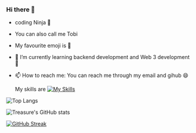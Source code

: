 ### Hi there 👋
-  coding Ninja 🥷
-  You can also call me Tobi
-  My favourite emoji is 🚀
- 🌱 I’m currently learning backend development and Web 3 development 🚀
- 📫 How to reach me: You can reach me through my email and gihub 😄

  My skills are
[![My Skills](https://skillicons.dev/icons?i=html,css,js,tailwind,astro,git,githu&perline=3)](https://skillicons.dev)


  
![Top Langs](https://github-readme-stats.vercel.app/api/top-langs/?username=Oluwatobiiiiii&layout=compact)


![Treasure's GitHub stats](https://github-readme-stats.vercel.app/api?username=Oluwatobiiiiii&show_icons=true&theme=radical)

[![GitHub Streak](https://streak-stats.demolab.com/?user=Oluwatobiiiiii&theme=dark)](https://git.io/streak-stats)
